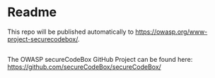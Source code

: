 # Readme

This repo will be published automatically to <https://owasp.org/www-project-securecodebox/>.

##

The OWASP secureCodeBox GitHub Project can be found here: https://github.com/secureCodeBox/secureCodeBox/